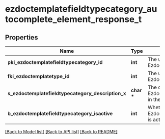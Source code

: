 # ezdoctemplatefieldtypecategory_autocomplete_element_response_t

## Properties
Name | Type | Description | Notes
------------ | ------------- | ------------- | -------------
**pki_ezdoctemplatefieldtypecategory_id** | **int** | The unique ID of the Ezdoctemplatefieldtypecategory | 
**fki_ezdoctemplatetype_id** | **int** | The unique ID of the Ezdoctemplatetype | 
**s_ezdoctemplatefieldtypecategory_description_x** | **char \*** | The description of the Ezdoctemplatefieldtypecategory in the language of the requester | 
**b_ezdoctemplatefieldtypecategory_isactive** | **int** | Whether the Ezdoctemplatefieldtypecategory is active or not | 

[[Back to Model list]](../README.md#documentation-for-models) [[Back to API list]](../README.md#documentation-for-api-endpoints) [[Back to README]](../README.md)


